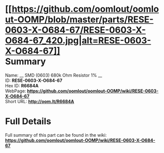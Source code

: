 
[[https://github.com/oomlout/oomlout-OOMP/blob/master/parts/RESE-0603-X-O684-67/RESE-0603-X-O684-67_420.jpg|alt=RESE-0603-X-O684-67]]     
Summary
=================
  
Name: __ SMD (0603) 680k Ohm Resistor 1% __    
ID: __RESE-0603-X-O684-67__   
Hex ID: __R6684A__   
WebPage: __https://github.com/oomlout/oomlout-OOMP/wiki/RESE-0603-X-O684-67__   
Short URL: __http://oom.lt/R6684A__   

Full Details
==========================
Full summary of this part can be found in the wiki:   
__https://github.com/oomlout/oomlout-OOMP/wiki/RESE-0603-X-O684-67__    


